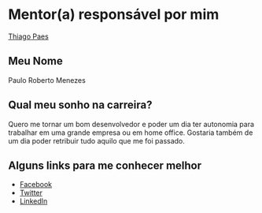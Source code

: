 # Mentor(a) responsável por mim

[Thiago Paes](/profiles/mentors/profiles/thiago_paes.md)

## Meu Nome

Paulo Roberto Menezes

## Qual meu sonho na carreira?

Quero me tornar um bom desenvolvedor e poder um dia ter autonomia para trabalhar
em uma grande empresa ou em home office. Gostaria também de um dia poder
retribuir tudo aquilo que me foi passado.

## Alguns links para me conhecer melhor

- [Facebook](https://www.facebook.com/pauloroberto.menezes.5)
- [Twitter](https://twitter.com/paulornmenezes)
- [LinkedIn](https://www.linkedin.com/in/paulo-roberto-nunes-de-menezes-04940538?trk=nav_responsive_tab_profile)
